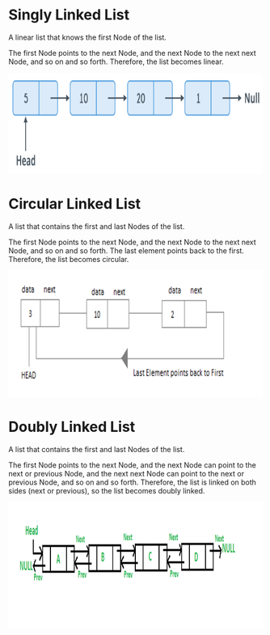 # Singly Linked List
A linear list that knows the first Node of the list.  

The first Node points to the next Node, and the next Node to the next next Node, and so on and so forth. Therefore, the list becomes linear.

<img src="images/singlylinkedlist.png" width="800" height="200" />

# Circular Linked List
A list that contains the first and last Nodes of the list.  

The first Node points to the next Node, and the next Node to the next next Node, and so on and so forth. The last element points back to the first. Therefore, the list becomes circular.

<img src="images/circularlinkedlist.png" width="800" height="250" />

# Doubly Linked List
A list that contains the first and last Nodes of the list.

The first Node points to the next Node, and the next Node can point to the next or previous Node, and the next next Node can point to the next or previous Node, and so on and so forth. Therefore, the list is linked on both sides (next or previous), so the list becomes doubly linked.

<img src="images/doublylinkedlist.png" width="950" height="250" />
